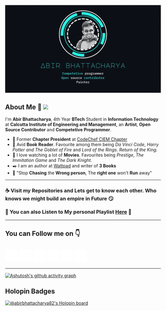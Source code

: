 ![](Github.gif)
-----------------------------------------------------------------------------------------
## About Me :love_you_gesture: ![](https://komarev.com/ghpvc/?username=abirbhattacharya82&color=green)
I'm __Abir Bhattacharya__, 4th Year __BTech__ Student in __Information Technology__ at __Calcutta Institute of Engineering and Management__,  an __Artist__, __Open Source Contributor__ and __Competetive Programmer__.

- :office: Former __Chapter President__ at [CodeChef CIEM Chapter](https://codechef-ciem.github.io/) 
- :book: Avid __Book Reader__. Favourite among them being _Da Vinci Code_, _Harry Potter and The Goblet of Fire_ and _Lord of the Rings. Return of the King._ 
- :movie_camera: I love watching a lot of __Movies__. Favourites being _Prestige_, _The Immitation Game_ and _The Dark Knight_.
- :black_nib: I am an author at [Wattpad](https://www.wattpad.com/user/Abirbhattacharya82) and writer of __3 Books__
- :speech_balloon: "Stop __Chasing__ the __Wrong person__, The __right one__ won't __Run__ away"
---------------------------------------------------------------------------------------------------------------------------------------------------------------------------
### :coffee: Visit my Repositories and Lets get to know each other. Who knows we might build an empire in Future :smirk:
### :musical_score: You can also Listen to My personal Playlist [Here](https://abirbhattacharya82.github.io/Mixtape/) :musical_score:
--------------------------------------------------------------------------------------------------------------------------------------------------------------------------
## You can Follow me on :point_down:
[![Foo](Icons/1.png)](https://abirbhattacharya82.github.io/)
[![Foo](Icons/2.png)](https://www.facebook.com/abirbhattacharya82)
[![Foo](Icons/3.png)](https://www.instagram.com/iamabir82/)
[![Foo](Icons/4.png)](https://twitter.com/IamAbir82)
[![Foo](Icons/5.png)](https://www.youtube.com/channel/UCo1O4B97cpWz_2psA9EOJUA)
[![Foo](Icons/6.png)](https://www.linkedin.com/in/abir-bhattacharya-6982551a9/)
-------------------------------------------------------------------------------------------------------------------------------------------------------------------------
-------------------------------------------------------------------------------------------------------------------------------------------------------------------------
[![Ashutosh's github activity graph](https://github-readme-activity-graph.cyclic.app/graph?username=abirbhattacharya82&theme=react-dark)](https://github.com/ashutosh00710/github-readme-activity-graph)

## Holopin Badges
[![@abirbhattacharya82's Holopin board](https://holopin.io/api/user/board?user=abirbhattacharya82)](https://holopin.io/@abirbhattacharya82)
